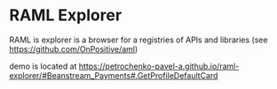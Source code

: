 # RAML Explorer

RAML is explorer is a browser for a registries of APIs and libraries (see https://github.com/OnPositive/aml)

demo is located at https://petrochenko-pavel-a.github.io/raml-explorer/#Beanstream_Payments#.GetProfileDefaultCard
